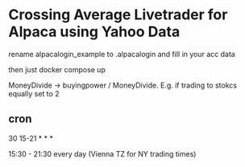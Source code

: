 # Crossing Average Livetrader for Alpaca using Yahoo Data

rename alpacalogin_example to .alpacalogin and fill in your acc data

then just docker compose up

MoneyDivide -> buyingpower / MoneyDivide. E.g. if trading to stokcs equally set to 2

## cron 

30 15-21 * * *

15:30 - 21:30 every day (Vienna TZ for NY trading times)